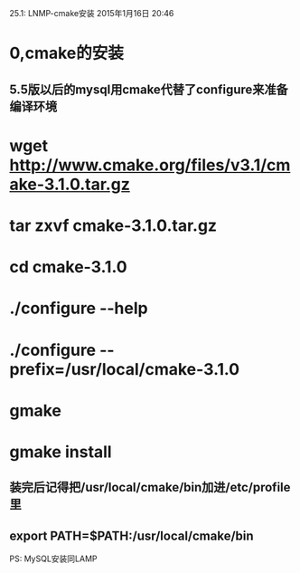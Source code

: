 25.1: LNMP-cmake安装
2015年1月16日
20:46
 
0,cmake的安装
=====================================
## 5.5版以后的mysql用cmake代替了configure来准备编译环境
# wget http://www.cmake.org/files/v3.1/cmake-3.1.0.tar.gz
# tar zxvf cmake-3.1.0.tar.gz
# cd cmake-3.1.0
# ./configure --help
# ./configure --prefix=/usr/local/cmake-3.1.0
# gmake
# gmake install
## 装完后记得把/usr/local/cmake/bin加进/etc/profile里
## export PATH=$PATH:/usr/local/cmake/bin 
PS: MySQL安装同LAMP
